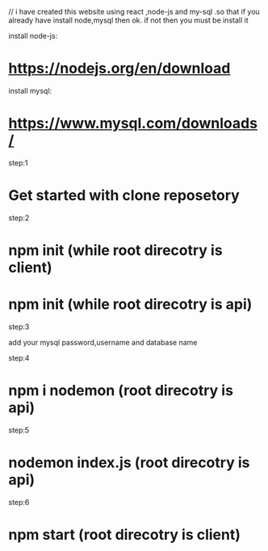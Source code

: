 // i have created this website using react ,node-js and my-sql .so that if you already have install node,mysql then ok. if not then you must be install it

install node-js:
# https://nodejs.org/en/download

install mysql:
# https://www.mysql.com/downloads/

step:1

# Get started with clone reposetory

step:2

# npm init (while root direcotry is client)

# npm init (while root direcotry is api)

step:3

add your mysql password,username and database name

step:4
# npm i nodemon (root direcotry is api)

step:5

# nodemon index.js (root direcotry is api)

step:6

# npm start (root direcotry is client)

